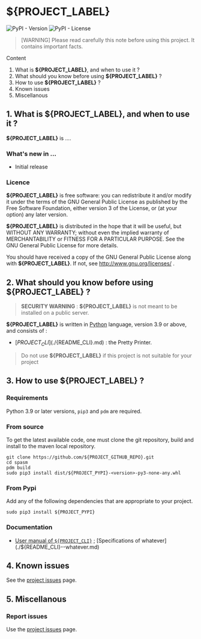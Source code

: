 # ${PROJECT_LABEL}

![PyPI - Version](https://img.shields.io/pypi/v/${PROJECT_PYPI})
![PyPI - License](https://img.shields.io/pypi/l/${PROJECT_PYPI})


> [WARNING] Please read carefully this note before using this project. It contains important facts.

Content

1. What is **${PROJECT_LABEL}**, and when to use it ?
2. What should you know before using **${PROJECT_LABEL}** ?
3. How to use **${PROJECT_LABEL}** ?
4. Known issues
5. Miscellanous

## 1. What is **${PROJECT_LABEL}**, and when to use it ?

**${PROJECT_LABEL}** is ....

### What's new in ...

* Initial release 

### Licence
 **${PROJECT_LABEL}** is free software: you can redistribute it and/or modify it under the terms of the
 GNU General Public License as published by the Free Software Foundation, either version 3 of the License, or (at your
 option) any later version.

 **${PROJECT_LABEL}** is distributed in the hope that it will be useful, but WITHOUT ANY WARRANTY; without
 even the implied warranty of MERCHANTABILITY or FITNESS FOR A PARTICULAR PURPOSE. See the GNU General Public License for
 more details.

 You should have received a copy of the GNU General Public License along with **${PROJECT_LABEL}**.
 If not, see http://www.gnu.org/licenses/ .


## 2. What should you know before using **${PROJECT_LABEL}** ?

> **SECURITY WARNING** : **${PROJECT_LABEL}** is not meant to be installed on a public server.

**${PROJECT_LABEL}** is written in [Python](http://python.org) language, version 3.9 or above, and consists of :

* [${PROJECT_CLI}](./${README_CLI}.md) : the Pretty Printer.

> Do not use **${PROJECT_LABEL}** if this project is not suitable for your project

## 3. How to use **${PROJECT_LABEL}** ?

### Requirements

Python 3.9 or later versions, `pip3` and `pdm` are required.

### From source

To get the latest available code, one must clone the git repository, build and install to the maven local repository.

	git clone https://github.com/${PROJECT_GITHUB_REPO}.git
	cd spasm
	pdm build
    sudo pip3 install dist/${PROJECT_PYPI}-<version>-py3-none-any.whl

### From Pypi
Add any of the following dependencies that are appropriate to your project.

```
sudo pip3 install ${PROJECT_PYPI}
```

### Documentation

* [User manual of `${PROJECT_CLI}`](./${README_CLI}.md) ; [Specifications of whatever](./${README_CLI}--whatever.md)

## 4. Known issues
See the [project issues](https://github.com/${PROJECT_GITHUB_REPO}/issues) page.

## 5. Miscellanous

### Report issues
Use the [project issues](https://github.com/${PROJECT_GITHUB_REPO}/issues) page.
